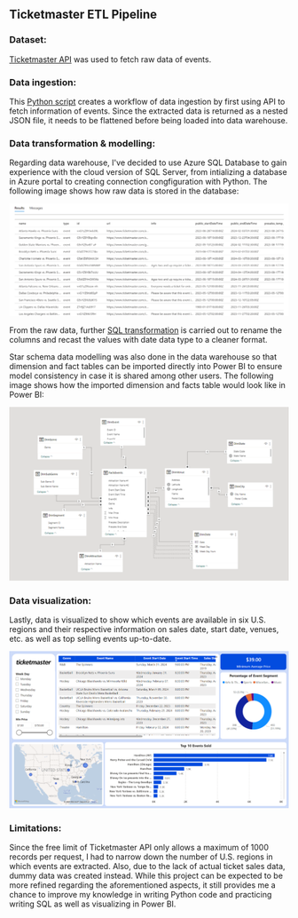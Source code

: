 
## Ticketmaster ETL Pipeline

### Dataset:

[Ticketmaster API](https://developer.ticketmaster.com/) was used to fetch raw data of events.

### Data ingestion:

This [Python script](Python%20&%20SQL/ingest_data.py) creates a workflow of data ingestion by first using API to fetch information of events. Since the extracted data is returned as a nested JSON file, it needs to be flattened before being loaded into data warehouse. 

### Data transformation & modelling:
Regarding data warehouse, I've decided to use Azure SQL Database to gain experience with the cloud version of SQL Server, from intializing a database in Azure portal to creating connection congfiguration with Python. The following image shows how raw data is stored in the database:

![azure_data](images/azure_data.png)

From the raw data, further [SQL transformation](Python%20&%20SQL/transform_data.sql) is carried out to rename the columns and recast the values with date data type to a cleaner format. 

Star schema data modelling was also done in the data warehouse so that dimension and fact tables can be imported directly into Power BI to ensure model consistency in case it is shared among other users. The following image shows how the imported dimension and facts table would look like in Power BI:

![data_model](images/data_model.png)

### Data visualization:
Lastly, data is visualized to show which events are available in six U.S. regions and their respective information on sales date, start date, venues, etc. as well as top selling events up-to-date.

![dashboard](images/dashboard.png)

### Limitations:
Since the free limit of Ticketmaster API only allows a maximum of 1000 records per request, I had to narrow down the number of U.S. regions in which events are extracted. Also, due to the lack of actual ticket sales data, dummy data was created instead. While this project can be expected to be more refined regarding the aforementioned aspects, it still provides me a chance to improve my knowledge in writing Python code and practicing writing SQL as well as visualizing in Power BI.
